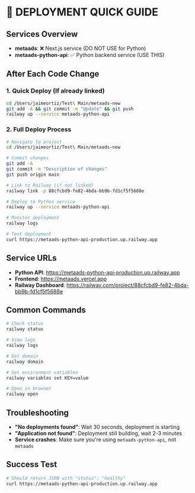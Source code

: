 # 🚀 DEPLOYMENT QUICK GUIDE

## Services Overview
- **metaads**: ❌ Next.js service (DO NOT USE for Python)
- **metaads-python-api**: ✅ Python backend service (USE THIS)

## After Each Code Change

### 1. Quick Deploy (If already linked)
```bash
cd /Users/jaimeortiz/Test\ Main/metaads-new
git add -A && git commit -m "Update" && git push
railway up --service metaads-python-api
```

### 2. Full Deploy Process
```bash
# Navigate to project
cd /Users/jaimeortiz/Test\ Main/metaads-new

# Commit changes
git add -A
git commit -m "Description of changes"
git push origin main

# Link to Railway (if not linked)
railway link -p 88cfcbd9-fe82-4bda-bb9b-fd1cf5f5688e

# Deploy to Python service
railway up --service metaads-python-api

# Monitor deployment
railway logs

# Test deployment
curl https://metaads-python-api-production.up.railway.app
```

## Service URLs
- **Python API**: https://metaads-python-api-production.up.railway.app
- **Frontend**: https://metaads.vercel.app
- **Railway Dashboard**: https://railway.com/project/88cfcbd9-fe82-4bda-bb9b-fd1cf5f5688e

## Common Commands
```bash
# Check status
railway status

# View logs
railway logs

# Get domain
railway domain

# Set environment variables
railway variables set KEY=value

# Open in browser
railway open
```

## Troubleshooting
- **"No deployments found"**: Wait 30 seconds, deployment is starting
- **"Application not found"**: Deployment still building, wait 2-3 minutes
- **Service crashes**: Make sure you're using `metaads-python-api`, not `metaads`

## Success Test
```bash
# Should return JSON with "status": "healthy"
curl https://metaads-python-api-production.up.railway.app
```